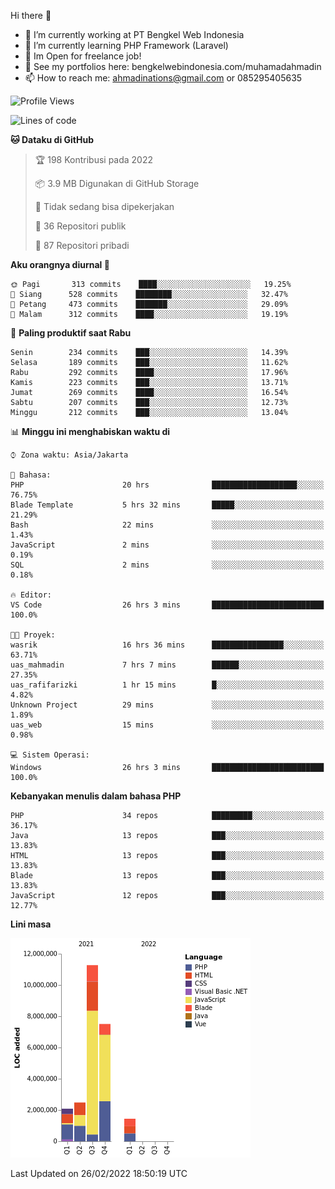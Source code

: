 Hi there 👋

- 🔭 I’m currently working at PT Bengkel Web Indonesia
- 🌱 I’m currently learning PHP Framework (Laravel)
- 📂 Im Open for freelance job!
- 🧷 See my portfolios here: bengkelwebindonesia.com/muhamadahmadin
- 📫 How to reach me: ahmadinations@gmail.com or 085295405635


<!--START_SECTION:waka-->
![Profile Views](http://img.shields.io/badge/Profil%20dilihat-0-blue)

![Lines of code](https://img.shields.io/badge/Sejak%20Hello%20World%20aku%20telah%20menulis-25%20Million%20baris%20kode-blue)

**🐱 Dataku di GitHub** 

> 🏆 198 Kontribusi pada 2022
 > 
> 📦 3.9 MB Digunakan di GitHub Storage 
 > 
> 🚫 Tidak sedang bisa dipekerjakan
 > 
> 📜 36 Repositori publik 
 > 
> 🔑 87 Repositori pribadi  
 > 
**Aku orangnya diurnal 🐤** 

```text
🌞 Pagi       313 commits    ████░░░░░░░░░░░░░░░░░░░░░   19.25% 
🌆 Siang      528 commits    ████████░░░░░░░░░░░░░░░░░   32.47% 
🌃 Petang     473 commits    ███████░░░░░░░░░░░░░░░░░░   29.09% 
🌙 Malam      312 commits    ████░░░░░░░░░░░░░░░░░░░░░   19.19%

```
📅 **Paling produktif saat Rabu** 

```text
Senin        234 commits    ███░░░░░░░░░░░░░░░░░░░░░░   14.39% 
Selasa       189 commits    ███░░░░░░░░░░░░░░░░░░░░░░   11.62% 
Rabu         292 commits    ████░░░░░░░░░░░░░░░░░░░░░   17.96% 
Kamis        223 commits    ███░░░░░░░░░░░░░░░░░░░░░░   13.71% 
Jumat        269 commits    ████░░░░░░░░░░░░░░░░░░░░░   16.54% 
Sabtu        207 commits    ███░░░░░░░░░░░░░░░░░░░░░░   12.73% 
Minggu       212 commits    ███░░░░░░░░░░░░░░░░░░░░░░   13.04%

```


📊 **Minggu ini menghabiskan waktu di** 

```text
⌚︎ Zona waktu: Asia/Jakarta

💬 Bahasa: 
PHP                      20 hrs              ███████████████████░░░░░░   76.75% 
Blade Template           5 hrs 32 mins       █████░░░░░░░░░░░░░░░░░░░░   21.29% 
Bash                     22 mins             ░░░░░░░░░░░░░░░░░░░░░░░░░   1.43% 
JavaScript               2 mins              ░░░░░░░░░░░░░░░░░░░░░░░░░   0.19% 
SQL                      2 mins              ░░░░░░░░░░░░░░░░░░░░░░░░░   0.18%

🔥 Editor: 
VS Code                  26 hrs 3 mins       █████████████████████████   100.0%

🐱‍💻 Proyek: 
wasrik                   16 hrs 36 mins      ████████████████░░░░░░░░░   63.71% 
uas_mahmadin             7 hrs 7 mins        ██████░░░░░░░░░░░░░░░░░░░   27.35% 
uas_rafifarizki          1 hr 15 mins        █░░░░░░░░░░░░░░░░░░░░░░░░   4.82% 
Unknown Project          29 mins             ░░░░░░░░░░░░░░░░░░░░░░░░░   1.89% 
uas_web                  15 mins             ░░░░░░░░░░░░░░░░░░░░░░░░░   0.98%

💻 Sistem Operasi: 
Windows                  26 hrs 3 mins       █████████████████████████   100.0%

```

**Kebanyakan menulis dalam bahasa PHP** 

```text
PHP                      34 repos            █████████░░░░░░░░░░░░░░░░   36.17% 
Java                     13 repos            ███░░░░░░░░░░░░░░░░░░░░░░   13.83% 
HTML                     13 repos            ███░░░░░░░░░░░░░░░░░░░░░░   13.83% 
Blade                    13 repos            ███░░░░░░░░░░░░░░░░░░░░░░   13.83% 
JavaScript               12 repos            ███░░░░░░░░░░░░░░░░░░░░░░   12.77%

```


**Lini masa**

![Chart not found](https://raw.githubusercontent.com/MuhamadAhmadin/MuhamadAhmadin/master/charts/bar_graph.png) 


 Last Updated on 26/02/2022 18:50:19 UTC
<!--END_SECTION:waka-->
